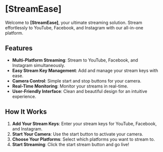 # [StreamEase]

Welcome to **[StreamEase]**, your ultimate streaming solution. Stream effortlessly to YouTube, Facebook, and Instagram with our all-in-one platform.

## Features

- **Multi-Platform Streaming**: Stream to YouTube, Facebook, and Instagram simultaneously.
- **Easy Stream Key Management**: Add and manage your stream keys with ease.
- **Camera Control**: Simple start and stop buttons for your camera.
- **Real-Time Monitoring**: Monitor your streams in real-time.
- **User-Friendly Interface**: Clean and beautiful design for an intuitive experience.

## How It Works

1. **Add Your Stream Keys**: Enter your stream keys for YouTube, Facebook, and Instagram.
2. **Start Your Camera**: Use the start button to activate your camera.
3. **Choose Your Platforms**: Select which platforms you want to stream to.
4. **Start Streaming**: Click the start stream button and go live!



